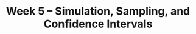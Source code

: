 ---
    title: Week 5 – Simulation, Sampling, and Confidence Intervals
    weekNumber: 5
    days:
      - date: 2024-4-29
        events:
          "**LEC 13**{: .label .label-lecture } [Distributions and Sampling](http://datahub.ucsd.edu/user-redirect/git-sync?repo=https://github.com/dsc-courses/dsc10-2024-sp&subPath=lectures/lec13/lec13.ipynb) [✏️](resources/lectures/lec13/lec13.html)":
            "[CIT 10.0-10.4](https://inferentialthinking.com/chapters/10/Sampling_and_Empirical_Distributions.html)" 
          "<small><i><span style='display: inline-block; padding-left: 80px'><b>Keywords:</b> probability vs. empirical distribution, SRS, .sample, parameter, statistic </span></i></small>":
      - date: 2024-4-30
        events:          
          "**HW 3**{: .label .label-hw } **[DataFrames, Control Flow, and Probability](http://datahub.ucsd.edu/user-redirect/git-sync?repo=https://github.com/dsc-courses/dsc10-2024-sp&subPath=homeworks/hw03/hw03.ipynb)**":
          "**SUR**{: .label .label-survey } [Mid-Quarter Survey](https://forms.gle/nN6kvMyGn2QkPKHC8)":
      - date: 2024-5-1
        events:
          "**LEC 14**{: .label .label-lecture } Midterm Review":
          "**DISC 5**{: .label .label-disc } **[Probability and Simulation](https://practice.dsc10.com/disc05/index.html)**":
      - date: 2024-5-3
        events:
          
          "**EXAM**{: .label .label-exam } **Midterm Exam covers Lectures 1-12**":
---